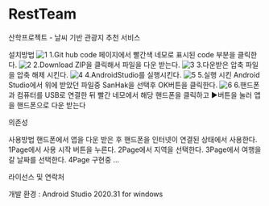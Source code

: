 # RestTeam
산학프로젝트 - 날씨 기반 관광지 추천 서비스

설치방법
![1](https://user-images.githubusercontent.com/75172426/144983700-85942df6-9549-41ba-99c2-2572dca3ada1.png)
1.Git hub code 페이지에서 빨간색 네모로 표시된 code 부분을 클릭한다.
![2](https://user-images.githubusercontent.com/75172426/144983703-b521d56a-4487-4d4d-b7fd-3c14a772eb53.png)
2.Download ZIP을 클릭해서 파일을 다운 받는다.
![3](https://user-images.githubusercontent.com/75172426/144983708-42a262bd-8f62-49d5-8aea-d33550694b48.png)
3.다운받은 압축 파일을 압축 해제 시킨다. 
![4](https://user-images.githubusercontent.com/75172426/144983709-d59b5dd0-2efe-4201-aebe-015367f9769f.png)
4.AndroidStudio를 실행시킨다.
![5](https://user-images.githubusercontent.com/75172426/144984260-9b4464b0-b240-45a8-88dd-9ba523931845.png)
5.실행 시킨 Android Studio에서 위에 받았던 파일중 SanHak을 선택후 OK버튼을 클릭한다.
![6](https://user-images.githubusercontent.com/75172426/144983713-c989c4a3-cea1-4b31-a7eb-629e4c3ed8c7.png)
6.핸드폰과 컴퓨터를 USB로 연결한 뒤 빨간 네모에서 해당 핸드폰을 클릭하고 ▶버튼을 눌러 앱을 핸드폰으로 다운 받는다


의존성


사용방법
핸드폰에서 앱을 다운 받은 후 핸드폰을 인터넷이 연결된 상태에서 사용한다.
1Page에서 사용 시작 버튼을 누른다.
2Page에서 지역을 선택한다.
3Page에서 여행을 갈 날짜를 선택한다.
4Page 구현중 ...

라이선스 및 연락처


개발 환경 : Android Studio 2020.31 for windows
